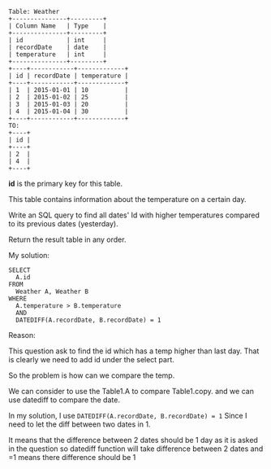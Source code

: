 ```
Table: Weather
+---------------+---------+
| Column Name   | Type    |
+---------------+---------+
| id            | int     |
| recordDate    | date    |
| temperature   | int     |
+---------------+---------+
+----+------------+-------------+
| id | recordDate | temperature |
+----+------------+-------------+
| 1  | 2015-01-01 | 10          |
| 2  | 2015-01-02 | 25          |
| 3  | 2015-01-03 | 20          |
| 4  | 2015-01-04 | 30          |
+----+------------+-------------+
TO:
+----+
| id |
+----+
| 2  |
| 4  |
+----+
```
**id** is the primary key for this table.

This table contains information about the temperature on a certain day.
 

Write an SQL query to find all dates' Id with higher temperatures compared to its previous dates (yesterday).

Return the result table in any order.

My solution:
```
SELECT
  A.id
FROM
  Weather A, Weather B
WHERE
  A.temperature > B.temperature
  AND
  DATEDIFF(A.recordDate, B.recordDate) = 1
```
Reason:

  This question ask to find the id which has a temp higher than last day. That is clearly we need to add id under the select part.
  
  So the problem is how can we compare the temp.
  
  We can consider to use the Table1.A to compare Table1.copy. and we can use datediff to compare the date.
  
  In my solution, I use ```DATEDIFF(A.recordDate, B.recordDate) = 1``` Since I need to let the diff between two dates in 1. 
  
  It means that the difference between 2 dates should be 1 day as it is asked in the question so datediff function will take difference between 2 dates and =1 means there difference should be 1
